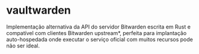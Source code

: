 # vaultwarden
Implementação alternativa da API do servidor Bitwarden escrita em Rust e compatível com clientes Bitwarden upstream*, perfeita para implantação auto-hospedada onde executar o serviço oficial com muitos recursos pode não ser ideal.
